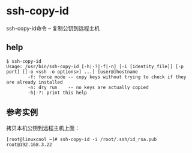 # ssh-copy-id

ssh-copy-id命令 – 复制公钥到远程主机
## help
```
$ ssh-copy-id
Usage: /usr/bin/ssh-copy-id [-h|-?|-f|-n] [-i [identity_file]] [-p port] [[-o <ssh -o options>] ...] [user@]hostname
        -f: force mode -- copy keys without trying to check if they are already installed
        -n: dry run    -- no keys are actually copied
        -h|-?: print this help
```

## 参考实例

拷贝本机公钥到远程主机上面：
```
[root@linuxcool ~]# ssh-copy-id -i /root/.ssh/id_rsa.pub root@192.168.3.22
```